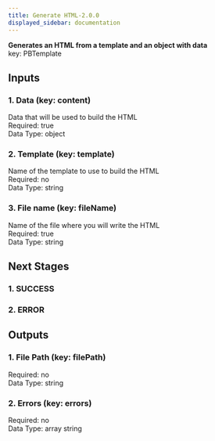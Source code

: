```yaml
---  
title: Generate HTML-2.0.0  
displayed_sidebar: documentation  
---  
```

**Generates an HTML from a template and an object with data**  
key: PBTemplate  
  
## Inputs  
### 1. Data (key: content)  
Data that will be used to build the HTML  
Required: true  
Data Type: object   
### 2. Template (key: template)  
Name of the template to use to build the HTML  
Required: no  
Data Type: string   
### 3. File name (key: fileName)  
Name of the file where you will write the HTML  
Required: true  
Data Type: string   
## Next Stages  
### 1. SUCCESS  
  
### 2. ERROR  
  
## Outputs  
### 1. File Path (key: filePath)  
  
Required: no  
Data Type: string   
### 2. Errors (key: errors)  
  
Required: no  
Data Type: array string